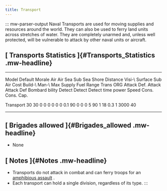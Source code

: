 ```yaml
---
title: Transport
---
```


::: mw-parser-output
Naval Transports are used for moving supplies and resources around the
world. They can also be used to ferry land units across stretches of
water. They are completely unarmed and, unless well protected, will be
vulnerable to attack by other naval units or aircraft.

## [ Transports Statistics ]{#Transports_Statistics .mw-headline}

---

Model Default Morale Air Air Sea Sub Sea Shore Distance Visi-\ Surface Sub Air Cost Build-\ Man-\ Max Supply Fuel Range Trans
ORG Attack Def. Attack Attack Def Bombard bility Detect Detect Detect time power Speed Cons. Cons. Cap.

Transport 30 30 0 0 0 0 0 0 0.1 90 0 0 0 5 90 1 18 0.3 1 3000 40

---

## [ Brigades allowed ]{#Brigades_allowed .mw-headline}

- None

## [ Notes ]{#Notes .mw-headline}

- Transports do not attack in combat and can ferry troops for an
  [amphibious assault](/wiki/Amphibious_assault "Amphibious assault")
  .
- Each transport can hold a single division, regardless of its type.
  :::
